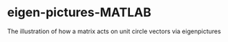 eigen-pictures-MATLAB
=====================

The illustration of how a matrix acts on unit circle vectors via eigenpictures 
